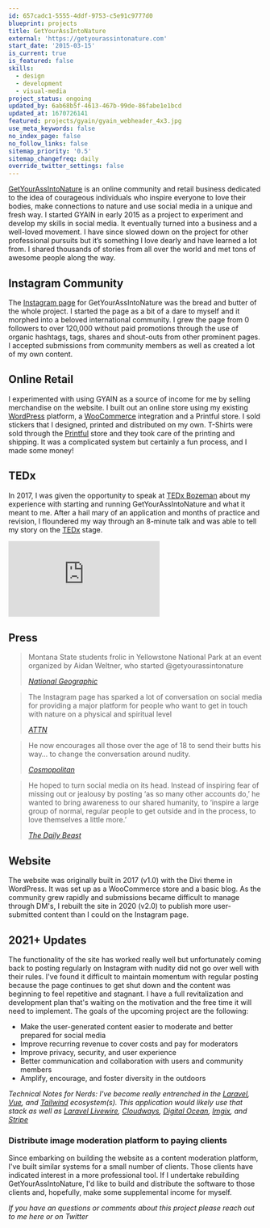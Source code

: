 ```yaml
---
id: 657cadc1-5555-4ddf-9753-c5e91c9777d0
blueprint: projects
title: GetYourAssIntoNature
external: 'https://getyourassintonature.com'
start_date: '2015-03-15'
is_current: true
is_featured: false
skills:
  - design
  - development
  - visual-media
project_status: ongoing
updated_by: 6ab68b5f-4613-467b-99de-86fabe1e1bcd
updated_at: 1670726141
featured: projects/gyain/gyain_webheader_4x3.jpg
use_meta_keywords: false
no_index_page: false
no_follow_links: false
sitemap_priority: '0.5'
sitemap_changefreq: daily
override_twitter_settings: false
---
```

[GetYourAssIntoNature](https://getyourassintonature.com/) is an online community and retail business dedicated to the idea of courageous individuals who inspire everyone to love their bodies, make connections to nature and use social media in a unique and fresh way. I started GYAIN in early 2015 as a project to experiment and develop my skills in social media. It eventually turned into a business and a well-loved movement. I have since slowed down on the project for other professional pursuits but it’s something I love dearly and have learned a lot from. I shared thousands of stories from all over the world and met tons of awesome people along the way.

## Instagram Community
The [Instagram page](https://www.instagram.com/getyourassintonature/) for GetYourAssIntoNature was the bread and butter of the whole project. I started the page as a bit of a dare to myself and it morphed into a beloved international community. I grew the page from 0 followers to over 120,000 without paid promotions through the use of organic hashtags, tags, shares and shout-outs from other prominent pages. I accepted submissions from community members as well as created a lot of my own content.

## Online Retail
I experimented with using GYAIN as a source of income for me by selling merchandise on the website. I built out an online store using my existing [WordPress](https://wordpress.org/) platform, a [WooCommerce](https://woocommerce.com/) integration and a Printful store. I sold stickers that I designed, printed and distributed on my own. T-Shirts were sold through the [Printful](https://www.printful.com/) store and they took care of the printing and shipping. It was a complicated system but certainly a fun process, and I made some money!

## TEDx
In 2017, I was given the opportunity to speak at [TEDx Bozeman](https://www.tedxbozeman.com/) about my experience with starting and running GetYourAssIntoNature and what it meant to me. After a hail mary of an application and months of practice and revision, I floundered my way through an 8-minute talk and was able to tell my story on the [TEDx](https://www.ted.com/watch/tedx-talks) stage.
<div class="w-full aspect-w-16 aspect-h-9 relative"><iframe class="absolute inset-0" src="https://www.youtube.com/embed/USN-t6c0hY0" title="YouTube video player" frameborder="0" allow="accelerometer; autoplay; clipboard-write; encrypted-media; gyroscope; picture-in-picture" allowfullscreen></iframe></div>

## Press
> Montana State students frolic in Yellowstone National Park at an event organized by Aidan Weltner, who started @getyourassintonature
>
> <cite>[National Geographic](https://www.nationalgeographic.com/magazine/2016/10/unplugging-the-selfie-generation-national-parks/)</cite>

> The Instagram page has sparked a lot of conversation on social media for providing a major platform for people who want to get in touch with nature on a physical and spiritual level
>
> <cite>[ATTN](https://archive.attn.com/stories/6182/get-your-ass-nature-instagram)</cite>

> He now encourages all those over the age of 18 to send their butts his way… to change the conversation around nudity.
>
> <cite>[Cosmopolitan](https://www.cosmopolitan.com/lifestyle/news/a54702/get-your-ass-into-nature-instagram/)</cite>

>He hoped to turn social media on its head. Instead of inspiring fear of missing out or jealousy by posting ‘as so many other accounts do,’ he wanted to bring awareness to our shared humanity, to ‘inspire a large group of normal, regular people to get outside and in the process, to love themselves a little more.’
>
> <cite>[The Daily Beast](https://www.thedailybeast.com/gyain-is-why-you-might-see-a-naked-person-on-your-next-hike)</cite>

## Website
The website was originally built in 2017 (v1.0) with the Divi theme in WordPress. It was set up as a WooCommerce store and a basic blog. As the community grew rapidly and submissions became difficult to manage through DM's, I rebuilt the site in 2020 (v2.0) to publish more user-submitted content than I could on the Instagram page.

## 2021+ Updates
The functionality of the site has worked really well but unfortunately coming back to posting regularly on Instagram with nudity did not go over well with their rules. I've found it difficult to maintain momentum with regular posting because the page continues to get shut down and the content was beginning to feel repetitive and stagnant. I have a full revitalization and development plan that's waiting on the motivation and the free time it will need to implement. The goals of the upcoming project are the following:
- Make the user-generated content easier to moderate and better prepared for social media
- Improve recurring revenue to cover costs and pay for moderators
- Improve privacy, security, and user experience
- Better communication and collaboration with users and community members
- Amplify, encourage, and foster diversity in the outdoors

_Technical Notes for Nerds:
I've become really entrenched in the [Laravel](https://laravel.com/), [Vue](https://vuejs.org/), and [Tailwind](https://tailwindcss.com/) ecosystem(s). This application would likely use that stack as well as [Laravel Livewire](https://laravel.com/docs/9.x/frontend#livewire), [Cloudways](www.cloudways.com), [Digital Ocean](https://www.digitalocean.com/), [Imgix](https://imgix.com/), and [Stripe](https://stripe.com/)_ 

### Distribute image moderation platform to paying clients
Since embarking on building the website as a content moderation platform, I've built similar systems for a small number of clients. Those clients have indicated interest in a more professional tool. If I undertake rebuilding GetYourAssIntoNature, I'd like to build and distribute the software to those clients and, hopefully, make some supplemental income for myself.

_If you have an questions or comments about this project please reach out to me here or on Twitter_